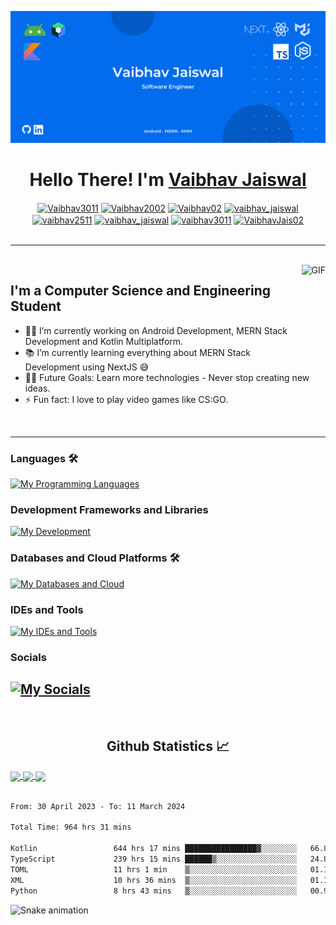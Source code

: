 ![Banner](Banner.png)

<h1 align="center">Hello There! I'm <a href='https://vaibhavjaiswal.vercel.app/#/'>Vaibhav Jaiswal</a> </h1>

<p align='center'>
<a href="https://www.linkedin.com/in/vaibhav-jaiswal-8612621b7/" target="blank"><img align="center" src="https://raw.githubusercontent.com/rahuldkjain/github-profile-readme-generator/master/src/images/icons/Social/linked-in-alt.svg" alt="Vaibhav3011" height="30" width="40" /></a>
<a href="https://github.com/Vaibhav2002" target="blank"><img align="center" src="https://raw.githubusercontent.com/rahuldkjain/github-profile-readme-generator/master/src/images/icons/Social/github.svg" alt="Vaibhav2002" height="30" width="40" /></a>
<a href="https://auth.geeksforgeeks.org/user/vaibhav02/profile" target="blank"><img align="center" src="https://raw.githubusercontent.com/rahuldkjain/github-profile-readme-generator/master/src/images/icons/Social/geeks-for-geeks.svg" alt="Vaibhav02" height="30" width="40" /></a>
<a href="https://leetcode.com/vaibhav_jaiswal/" target="blank"><img align="center" src="https://raw.githubusercontent.com/rahuldkjain/github-profile-readme-generator/master/src/images/icons/Social/leet-code.svg" alt="vaibhav_jaiswal" height="30" width="40" /></a>
<a href="https://www.codechef.com/users/vaibhav2511" target="blank"><img align="center" src="https://cdn.jsdelivr.net/npm/simple-icons@3.1.0/icons/codechef.svg" alt="vaibhav2511" height="30" width="40" /></a>
<a href="https://www.hackerrank.com/vaibhav_jaiswal3" target="blank"><img align="center" src="https://raw.githubusercontent.com/rahuldkjain/github-profile-readme-generator/master/src/images/icons/Social/hackerrank.svg" alt="vaibhav_jaiswal" height="30" width="40" /></a>
<a href="https://medium.com/@vaibhav3011"><img align="center" src="https://raw.githubusercontent.com/rahuldkjain/github-profile-readme-generator/master/src/images/icons/Social/medium.svg" alt="vaibhav3011" height="30" width="40" /></a>
 <a href="https://twitter.com/VaibhavJais02"><img align="center" src="https://raw.githubusercontent.com/rahuldkjain/github-profile-readme-generator/master/src/images/icons/Social/twitter.svg" alt="VaibhavJais02" height="30" width="40" /></a>
<br><br>

---

<br>
<img align="right" alt="GIF" height="160px" src="https://media.giphy.com/media/du3J3cXyzhj75IOgvA/giphy.gif" />

## I'm a Computer Science and Engineering Student  

- 👨‍💻 I’m currently working on Android Development, MERN Stack Development and Kotlin Multiplatform.
- 📚 I’m currently learning everything about MERN Stack Development using NextJS 😅
- 💪🏼 Future Goals: Learn more technologies - Never stop creating new ideas.
- ⚡ Fun fact: I love to play video games like CS:GO.
<br>

---

### Languages 🛠 
[![My Programming Languages](https://skillicons.dev/icons?i=kotlin,java,ts,python,cpp,html,css)](https://skillicons.dev)

### Development Frameworks and Libraries
[![My Development](https://skillicons.dev/icons?i=androidstudio,gradle,ktor,nextjs,react,redux,mui,express,nodejs,tailwind,adonis)](https://skillicons.dev)

### Databases and Cloud Platforms 🛠 
[![My Databases and Cloud](https://skillicons.dev/icons?i=mongodb,mysql,sqlite,postgres,redis,graphql,gcp,firebase,vercel,planetscale)](https://skillicons.dev)

### IDEs and Tools
[![My IDEs and Tools](https://skillicons.dev/icons?i=androidstudio,idea,vscode,git,github,figma,xd,postman)](https://skillicons.dev)

### Socials
[![My Socials](https://skillicons.dev/icons?i=linkedin,twitter,instagram,discord,devto)](https://skillicons.dev)
---

<br/>
<h2 align="center"> Github Statistics 📈</h2>
 
<a href="https://github.com/anuraghazra/github-readme-stats">
  <img align="center" src="https://github-readme-stats.vercel.app/api?username=Vaibhav2002&theme=dark&hide_border=true" />
</a>
<a href="https://github.com/anuraghazra/github-readme-stats">
  <img align="center" src="https://github-readme-stats.vercel.app/api/top-langs/?username=Vaibhav2002&layout=compact&theme=dark&hide_border=true" />
</a>
<a href="https://github.com/anuraghazra/github-readme-stats">
  <img align="center" src="http://github-readme-streak-stats.herokuapp.com?user=Vaibhav2002&theme=dark&hide_border=true&date_format=M%20j%5B%2C%20Y%5D" />
</a><br><br>

<!--START_SECTION:waka-->

```txt
From: 30 April 2023 - To: 11 March 2024

Total Time: 964 hrs 31 mins

Kotlin                 644 hrs 17 mins ████████████████▓░░░░░░░░   66.80 %
TypeScript             239 hrs 15 mins ██████▒░░░░░░░░░░░░░░░░░░   24.81 %
TOML                   11 hrs 1 min    ▒░░░░░░░░░░░░░░░░░░░░░░░░   01.14 %
XML                    10 hrs 36 mins  ▒░░░░░░░░░░░░░░░░░░░░░░░░   01.10 %
Python                 8 hrs 43 mins   ▒░░░░░░░░░░░░░░░░░░░░░░░░   00.91 %
```

<!--END_SECTION:waka-->

![Snake animation](https://github.com/Vaibhav2002/Vaibhav2002/blob/output/github-contribution-snake.svg)
